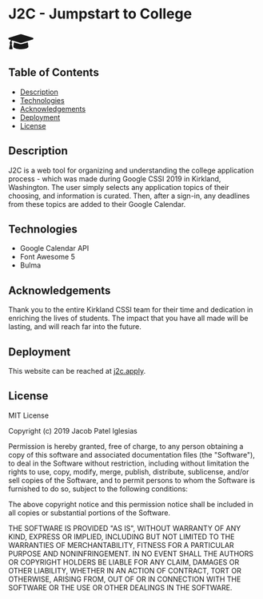 # J2C - Jumpstart to College

<svg aria-hidden="true" style="width:50px" focusable="false" data-prefix="fas" data-icon="graduation-cap" class="svg-inline--fa fa-graduation-cap fa-w-20" role="img" xmlns="http://www.w3.org/2000/svg" viewBox="0 0 640 512"><path fill="currentColor" d="M622.34 153.2L343.4 67.5c-15.2-4.67-31.6-4.67-46.79 0L17.66 153.2c-23.54 7.23-23.54 38.36 0 45.59l48.63 14.94c-10.67 13.19-17.23 29.28-17.88 46.9C38.78 266.15 32 276.11 32 288c0 10.78 5.68 19.85 13.86 25.65L20.33 428.53C18.11 438.52 25.71 448 35.94 448h56.11c10.24 0 17.84-9.48 15.62-19.47L82.14 313.65C90.32 307.85 96 298.78 96 288c0-11.57-6.47-21.25-15.66-26.87.76-15.02 8.44-28.3 20.69-36.72L296.6 284.5c9.06 2.78 26.44 6.25 46.79 0l278.95-85.7c23.55-7.24 23.55-38.36 0-45.6zM352.79 315.09c-28.53 8.76-52.84 3.92-65.59 0l-145.02-44.55L128 384c0 35.35 85.96 64 192 64s192-28.65 192-64l-14.18-113.47-145.03 44.56z"></path></svg>

## Table of Contents
- [Description](#description)
- [Technologies](#technologies)
- [Acknowledgements](#acknowledgements)
- [Deployment](#deployment)
- [License](#license)

## Description

J2C is a web tool for organizing and understanding the college application process - which was made during Google CSSI 2019 in Kirkland, Washington. The user simply selects any application topics of their choosing, and information is curated. Then, after a sign-in, any deadlines from these topics are added to their Google Calendar.

## Technologies

* Google Calendar API
* Font Awesome 5
* Bulma

## Acknowledgements

Thank you to the entire Kirkland CSSI team for their time and dedication in enriching the lives of students. The impact that you have all made will be lasting, and will reach far into the future.

## Deployment

This website can be reached at [j2c.apply](j2c.apply).

## License

MIT License

Copyright (c) 2019 Jacob Patel Iglesias

Permission is hereby granted, free of charge, to any person obtaining a copy of this software and associated documentation files (the "Software"), to deal in the Software without restriction, including without limitation the rights to use, copy, modify, merge, publish, distribute, sublicense, and/or sell copies of the Software, and to permit persons to whom the Software is furnished to do so, subject to the following conditions:

The above copyright notice and this permission notice shall be included in all copies or substantial portions of the Software.

THE SOFTWARE IS PROVIDED "AS IS", WITHOUT WARRANTY OF ANY KIND, EXPRESS OR IMPLIED, INCLUDING BUT NOT LIMITED TO THE WARRANTIES OF MERCHANTABILITY, FITNESS FOR A PARTICULAR PURPOSE AND NONINFRINGEMENT. IN NO EVENT SHALL THE AUTHORS OR COPYRIGHT HOLDERS BE LIABLE FOR ANY CLAIM, DAMAGES OR OTHER LIABILITY, WHETHER IN AN ACTION OF CONTRACT, TORT OR OTHERWISE, ARISING FROM, OUT OF OR IN CONNECTION WITH THE SOFTWARE OR THE USE OR OTHER DEALINGS IN THE SOFTWARE.
